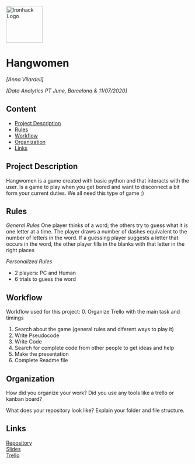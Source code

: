 <img src="https://bit.ly/2VnXWr2" alt="Ironhack Logo" width="100"/>

# Hangwomen
*[Anna Vilardell]*

*[Data Analytics PT June, Barcelona & 11/07/2020]*

## Content
- [Project Description](#project-description)
- [Rules](#rules)
- [Workflow](#workflow)
- [Organization](#organization)
- [Links](#links)

## Project Description 
Hangwomen is a game created with basic python and that interacts with the user.
Is a game to play when you get bored and want to disconnect a bit form your current duties. We all need this type of game ;)

## Rules

*General Rules*
One player thinks of a word; the others try to guess what it is one letter at a time. The player draws a number of dashes equivalent to the number of letters in the word. If a guessing player suggests a letter that occurs in the word, the other player fills in the blanks with that letter in the right places

*Personalized Rules*
- 2 players: PC and Human
- 6 trials to guess the word


## Workflow
Workflow used for this project:
0. Organize Trello with the main task and timings
1. Search about the game (general rules and diferent ways to play it)
2. Write Pseudocode
3. Write Code
4. Search for complete code from other people to get ideas and help
5. Make the presentation
6. Complete Readme file


## Organization
How did you organize your work? Did you use any tools like a trello or kanban board?

What does your repository look like? Explain your folder and file structure.

## Links 

[Repository](https://github.com/AnnaVilardell/PR01-project-python/tree/master/PR01-project-python-ANNA)  
[Slides](https://docs.google.com/presentation/d/1cpN2fK2KmqyMmxm_IwV9vEZ5fcBb8qDzLyUhM_ujlD8/edit?usp=sharing)  
[Trello](https://trello.com/b/USYJZQo3/data-project1-hangwomen-anna)  
